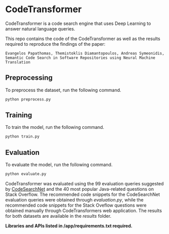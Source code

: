 # CodeTransformer

CodeTransformer is a code search engine that uses Deep Learning to answer natural language queries.

This repo contains the code of the CodeTransformer as well as the results required to reproduce the findings of the paper:  
```
Evangelos Papathomas, Themistoklis Diamantopoulos, Andreas Symeonidis,
Semantic Code Search in Software Repositories using Neural Machine Translation
```

## Preprocessing

To preprocess the dataset, run the following command.

```bash
python preprocess.py
```

## Training

To train the model, run the following command.

```bash
python train.py
```

## Evaluation

To evaluate the model, run the following command.

```bash
python evaluate.py
```

CodeTransformer was evaluated using the 99 evaluation queries suggested by [CodeSearchNet](https://github.com/github/CodeSearchNet) and the 40 most popular Java-related questions on Stack Overflow. The recommended code snippets for the CodeSearchNet evaluation queries were obtained through _evaluation.py_, while the recommended code snippets for the Stack Oveflow questions were obtained manually through CodeTransformers web application. The results for both datasets are available in the _results_ folder.

**Libraries and APIs listed in /app/requirements.txt required.**
